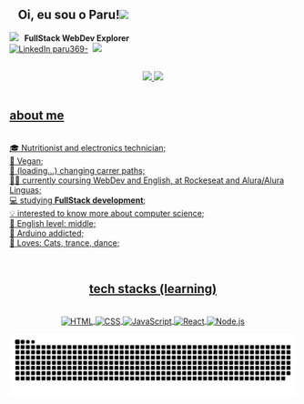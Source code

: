 <div style="font.size:30px"><h2><strong>&nbsp;&nbsp;&nbsp;Oi, eu sou o Paru!</strong><img src="https://media.giphy.com/media/hvRJCLFzcasrR4ia7z/giphy.gif" height="23px"></h2> </div>
 
  <img width="12px" src="https://www.notion.so/image/https%3A%2F%2Fs3-us-west-2.amazonaws.com%2Fsecure.notion-static.com%2F39527417-c8b4-4c62-ba1b-778bed35d19a%2Fexplorer-logo.svg?table=block&id=271a48f7-0016-4e99-8756-f9f2c3a399ce&spaceId=f5f08aa3-2c56-438b-826b-8b93256e2d72&userId=a6fed87f-379f-4bc3-8c1e-9b93b144951c&cache=v2"/><strong>&nbsp;&nbsp;&nbsp;FullStack WebDev Explorer</strong></div>
  <br>
<a href="https://www.linkedin.com/in/paru369/" target="_blank"><img src="https://img.shields.io/badge/-paulopinheiro-0077B5?style=flat&logo=linkedin&logoColor=white" alt="LinkedIn paru369-" height="20"></a>&nbsp; 
<a href="mailto:paruvitu@gmaill.com"><img src="https://camo.githubusercontent.com/927d6b3961fa048ff7303daf291cb5869dfa25018997cf8c1373c2f6a85b1458/68747470733a2f2f696d672e736869656c64732e696f2f62616467652f2d476d61696c2d2532333333333f7374796c653d666f722d7468652d6261646765266c6f676f3d676d61696c266c6f676f436f6c6f723d7768697465" height="20"> </a>
  <br><br>
  <div align="center">
  <a href="https://github.com/paru369">
  <img height="130em" src="https://github-readme-stats.vercel.app/api?username=paru369&show_icons=true&theme=dracula&include_all_commits=true&count_private=true"/>
  <img height="130em" src="https://github-readme-stats.vercel.app/api/top-langs/?username=paru369&layout=compact&langs_count=7&theme=dracula"/> <div>

  <br>


<div align="left">

  ## about me
  <br/>🎓 Nutritionist and electronics technician;
  <br/>🌱 Vegan;
  <br/>🔭 (loading...) changing carrer paths;
  <br/>👨‍🚀 currently coursing WebDev and English, at Rockeseat and Alura/Alura Linguas;
  <br/>💻 studying **FullStack development**;
  <br/>💡 interested to know more about computer science;
  <br/>🦜 English level: middle;
  <br/>🤔 Arduino addicted;
  <br/>💞️ Loves: Cats, trance, dance;
 </div>
    
  
  <br/>
  
 
  ## tech stacks (learning)
  <div style="display: inline_block"><br>
    <img align="center" alt="HTML" height="30" width="40" src="https://cdn.worldvectorlogo.com/logos/html-1.svg">
    <img align="center" alt="CSS" height="30" width="40" src="https://cdn.worldvectorlogo.com/logos/css-3.svg">
    <img align="center" alt="JavaScript" height="30" width="40" src="https://cdn.worldvectorlogo.com/logos/logo-javascript.svg">
    <img align="center" alt="React" height="30" width="40" src="https://cdn.worldvectorlogo.com/logos/react-2.svg">
    <img align="center" alt="Node.js" height="30" width="40" src="https://cdn.worldvectorlogo.com/logos/nodejs-icon.svg">
  </div> </div>
  
![Snake animation](https://github.com/ellen2121/ellen2121/blob/output/github-contribution-grid-snake.svg)
  
